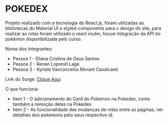 # POKEDEX
Projeto realizado com a tecnologia do React.js, foram utilizadas as bibliotecas do Material UI e styled-components para o design do site, para realizar as rotas foram utilizado o react router, houve integração da API do pokémon disponibilizada pelo curso. 

Nome dos integrantes: 
- Pessoa 1 - Eliana Cristina de Deus Santos
- Pessoa 2 - Renan Lopresti Lage
- Pessoa 3 - Kyriale Vasconcelos Morant Cavalcanti

Link do Surge: [Clique Aqui](https://thin-card.surge.sh/)

O que funciona:
- Item 1 - O adicionamento do Card do Pokemon na Pokedex, como também a remoção deles na Pokedex. 
- Item 2 - As funcionalidade das mudanças de rotas entre as páginas, ver detalhes dos pokemons pelo seus respectivo id.
